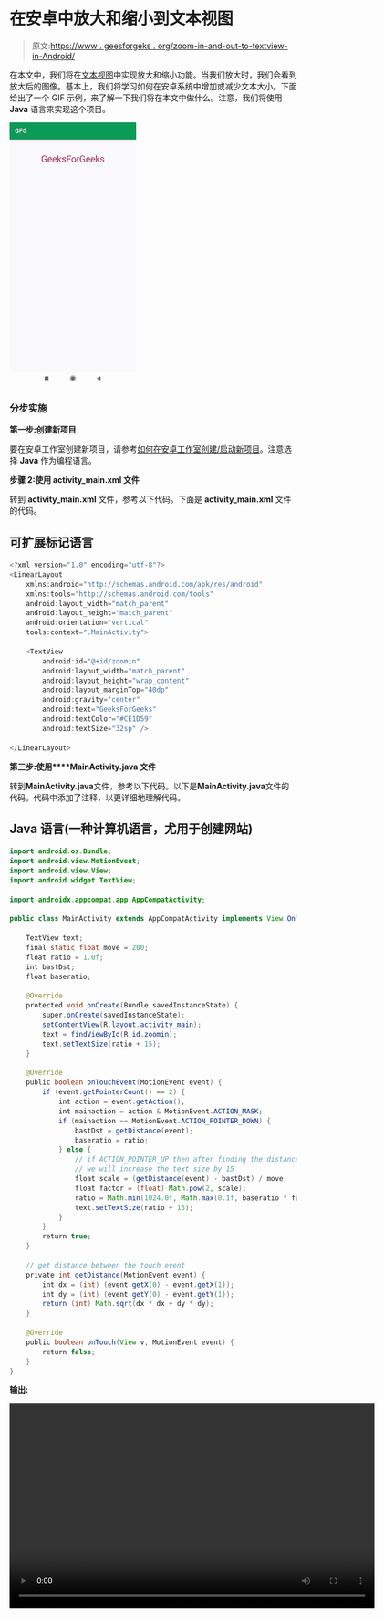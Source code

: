 # 在安卓中放大和缩小到文本视图

> 原文:[https://www . geesforgeks . org/zoom-in-and-out-to-textview-in-Android/](https://www.geeksforgeeks.org/zoom-in-and-out-to-textview-in-android/)

在本文中，我们将在[文本视图](https://www.geeksforgeeks.org/working-with-the-textview-in-android/)中实现放大和缩小功能。当我们放大时，我们会看到放大后的图像。基本上，我们将学习如何在安卓系统中增加或减少文本大小。下面给出了一个 GIF 示例，来了解一下我们将在本文中做什么。注意，我们将使用 **Java** 语言来实现这个项目。

![Zoom In and Out to TextView in Android Sample GIF](img/c5d5ea50e6216e74a7d33be5a02df86c.png)

### **分步实施**

**第一步:创建新项目**

要在安卓工作室创建新项目，请参考[如何在安卓工作室创建/启动新项目](https://www.geeksforgeeks.org/android-how-to-create-start-a-new-project-in-android-studio/)。注意选择 **Java** 作为编程语言。

**步骤 2:使用 activity_main.xml 文件**

转到 **activity_main.xml** 文件，参考以下代码。下面是 **activity_main.xml** 文件的代码。

## 可扩展标记语言

```java
<?xml version="1.0" encoding="utf-8"?>
<LinearLayout
    xmlns:android="http://schemas.android.com/apk/res/android"
    xmlns:tools="http://schemas.android.com/tools"
    android:layout_width="match_parent"
    android:layout_height="match_parent"
    android:orientation="vertical"
    tools:context=".MainActivity">

    <TextView
        android:id="@+id/zoomin"
        android:layout_width="match_parent"
        android:layout_height="wrap_content"
        android:layout_marginTop="40dp"
        android:gravity="center"
        android:text="GeeksForGeeks"
        android:textColor="#CE1D59"
        android:textSize="32sp" />

</LinearLayout>
```

**第三步:使用****MainActivity.java 文件**

转到**MainActivity.java**文件，参考以下代码。以下是**MainActivity.java**文件的代码。代码中添加了注释，以更详细地理解代码。

## Java 语言(一种计算机语言，尤用于创建网站)

```java
import android.os.Bundle;
import android.view.MotionEvent;
import android.view.View;
import android.widget.TextView;

import androidx.appcompat.app.AppCompatActivity;

public class MainActivity extends AppCompatActivity implements View.OnTouchListener {

    TextView text;
    final static float move = 200;
    float ratio = 1.0f;
    int bastDst;
    float baseratio;

    @Override
    protected void onCreate(Bundle savedInstanceState) {
        super.onCreate(savedInstanceState);
        setContentView(R.layout.activity_main);
        text = findViewById(R.id.zoomin);
        text.setTextSize(ratio + 15);
    }

    @Override
    public boolean onTouchEvent(MotionEvent event) {
        if (event.getPointerCount() == 2) {
            int action = event.getAction();
            int mainaction = action & MotionEvent.ACTION_MASK;
            if (mainaction == MotionEvent.ACTION_POINTER_DOWN) {
                bastDst = getDistance(event);
                baseratio = ratio;
            } else {
                // if ACTION_POINTER_UP then after finding the distance
                // we will increase the text size by 15
                float scale = (getDistance(event) - bastDst) / move;
                float factor = (float) Math.pow(2, scale);
                ratio = Math.min(1024.0f, Math.max(0.1f, baseratio * factor));
                text.setTextSize(ratio + 15);
            }
        }
        return true;
    }

    // get distance between the touch event
    private int getDistance(MotionEvent event) {
        int dx = (int) (event.getX(0) - event.getX(1));
        int dy = (int) (event.getY(0) - event.getY(1));
        return (int) Math.sqrt(dx * dx + dy * dy);
    }

    @Override
    public boolean onTouch(View v, MotionEvent event) {
        return false;
    }
}
```

**输出:**

<video class="wp-video-shortcode" id="video-587800-1" width="640" height="360" preload="metadata" controls=""><source type="video/mp4" src="https://media.geeksforgeeks.org/wp-content/uploads/20210402235244/zoomtext.mp4?_=1">[https://media.geeksforgeeks.org/wp-content/uploads/20210402235244/zoomtext.mp4](https://media.geeksforgeeks.org/wp-content/uploads/20210402235244/zoomtext.mp4)</video>